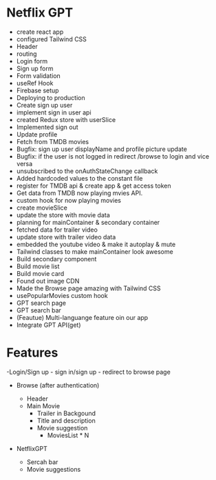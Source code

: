 # Netflix GPT

- create react app
- configured Tailwind CSS
- Header
- routing
- Login form
- Sign up form
- Form validation
- useRef Hook
- Firebase setup
- Deploying to production
- Create sign up user
- implement sign in user api
- created Redux store with userSlice
- Implemented sign out
- Update profile
- Fetch from TMDB movies
- Bugfix: sign up user displayName and profile picture update
- Bugfix: if the user is not logged in redirect /browse to login and vice versa 
- unsubscribed to the onAuthStateChange callback
- Added hardcoded values to the constant file
- register for TMDB api & create app & get access token
- Get data from TMDB now playing mvies API.
- custom hook for now playing movies
- create movieSlice
- update the store with movie data
- planning for mainContainer & secondary container
- fetched data for trailer video
- update store with trailer video data
- embedded the youtube video & make it autoplay & mute
- Tailwind classes to make mainContainer look awesome
- Build secondary component
- Build movie list
- Build movie card
- Found out image CDN
- Made the Browse page amazing with Tailwind CSS
- usePopularMovies custom hook
- GPT search page
- GPT search bar
- (Feautue) Multi-languange feature oin our app
- Integrate GPT API(get) 


# Features
-Login/Sign up
    - sign in/sign up
    - redirect to browse page  
- Browse (after authentication)
    - Header
    - Main Movie
        - Trailer in Backgound
        - Title and description
        - Movie suggestion
            - MoviesList * N

- NetflixGPT
    - Sercah bar
    - Movie suggestions